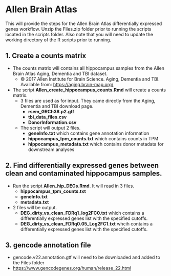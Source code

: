 # Allen Brain Atlas
This will provide the steps for the Allen Brain Atlas differentially expressed genes workflow. Unzip the Files.zip folder prior to running the scripts located in the scripts folder. 
Also note that you will need to update the working directory of the R scripts prior to running. 
## 1. Create a counts matrix 
- The counts matrix will contains all hippocampus samples from the Allen Brain Atlas Aging, Dementia and TBI dataset.
  - © 2017 Allen Institute for Brain Science. Aging, Dementia and TBI. Available from: https://aging.brain-map.org/
- The script **Allen_create_hippocampus_counts.Rmd** will create a counts matrix. 
  - 3 files are used as for input.  They came directly from the Aging, Dementia and TBI download page.
    - **rsem_GRCh38.p2.gtf**
    - **tbi_data_files.csv**
    - **DonorInformation.csv**
  - The script will output 2 files.
    - **geneInfo.txt** which contains gene annotation information 
    - **hippocampus_tpm_counts.txt** which contains counts in TPM
    - **hippocampus_metadata.txt** which contains donor metadata for downstream analyses
## 2. Find differentially expressed genes between clean and contaminated hippocampus samples.
- Run the script **Allen_hip_DEGs.Rmd**.  It will read in 3 files.
  - **hippocampus_tpm_counts.txt**
  - **geneInfo.txt**
  - **metadata.txt**
- 2 files will be output.
  - **DEG_dirty_vs_clean_FDRq1_log2FC0.txt** which contains a differentially expressed genes list with the specified cutoffs.
  - **DEG_dirty_vs_clean_FDRq0.05_Log2FC1.txt** whcih contains a differentially expressed genes list with the specified cutoffs. 
## 3. gencode annotation file
- gencode.v22.annotation.gtf will need to be downloaded and added to the Files folder
- https://www.gencodegenes.org/human/release_22.html 
